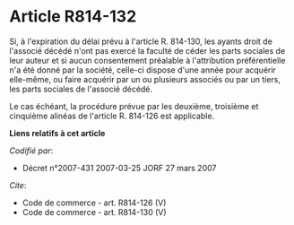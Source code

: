 # Article R814-132

Si, à l'expiration du délai prévu à l'article R. 814-130, les ayants droit de l'associé décédé n'ont pas exercé la faculté de
céder les parts sociales de leur auteur et si aucun consentement préalable à l'attribution préférentielle n'a été donné par
la société, celle-ci dispose d'une année pour acquérir elle-même, ou faire acquérir par un ou plusieurs associés ou par un
tiers, les parts sociales de l'associé décédé. 

Le cas échéant, la procédure prévue par les deuxième, troisième et cinquième alinéas de l'article R. 814-126 est applicable.

**Liens relatifs à cet article**

_Codifié par_:

  - Décret n°2007-431 2007-03-25 JORF 27 mars 2007

_Cite_:

  - Code de commerce - art. R814-126 (V)
  - Code de commerce - art. R814-130 (V)
